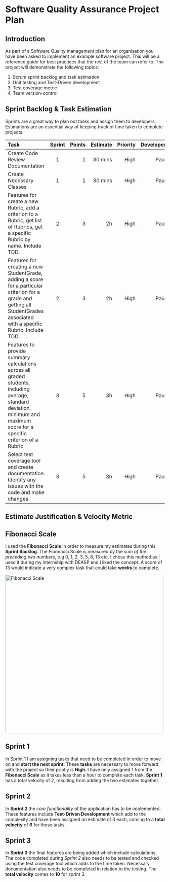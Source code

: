 # Software Quality Assurance Project Plan #
## Introduction ## 

As part of a Software Quality management plan for an organisation you have been asked to implement an example software project. This will be a reference guide for best practices that the rest of the team can refer to. The project will demonstrate the following topics:

1. Scrum sprint backlog and task estimation
2. Unit testing and Test-Driven development
3. Test coverage metric
4. Team version-control 


## Sprint Backlog & Task Estimation ##
Sprints are a great way to plan out tasks and assign them to developers. Estimations are an essential way of keeping track of time taken to complete projects.


| Task        | Sprint      | Points        | Estimate    | Priority  |  Developer  |  Status  |
| :---        |    :----:   |          ---: |         ---:|       ---:|      ---:|      ---:|
| Create Code Review Documentation  | 1      | 1         | 30 mins |High |Paul| Uncompleted|
| Create Necessary Classes   |  1        | 1     | 30 mins  |High | Paul| Uncompleted|
| Features for create a new Rubric, add a criterion to a Rubric, get list of Rubrics, get a specific Rubric by name. Include TDD.  |  2        |   3   | 2h  |High | Paul| Uncompleted|
| Features for creating a new StudentGrade, adding a score for a particular criterion for a grade and getting all StudentGrades associated with a specific Rubric. Include TDD.  |  2        | 3    | 2h |High | Paul| Uncompleted|
| Features to provide summary calculations across all graded students, including average, standard deviation, minimum and maximum score for a specific criterion of a Rubric   |  3        | 5     | 3h  |High | Paul| Uncompleted|
| Select test coverage tool and create documentation. Identify any issues with the code and make changes.  |  3        | 5     | 3h |High | Paul| Uncompleted|

## Estimate Justification & Velocity Metric ##
## Fibonacci Scale ##
I used the **Fibonacci Scale** in order to measure my estimates during this **Sprint Backlog**. The Fibonacci Scale is measured by the *sum of the preceding two numbers*, e.g 0, 1, 2, 3, 5, 8, 13 etc. I chose this method as I used it during my internship with DEASP and I liked the concept. A score of 13 would indicate a very complex task that could take **weeks** to complete.

<p align="left">
  <img src="https://i.gyazo.com/806f475ae850102b494c1950deae6e0f.png"
        alt="Fibonacci Scale" width="500"/>
</p>


## Sprint 1 ##
In Sprint 1 I am assigning tasks that need to be completed in order to move on and **start the next sprint**. These **tasks** are necessary to move forward with the project so their priotiy is **High**. I have only assigned 1 from the **Fibonacci Scale** as it takes less than a hour to complete each task. **Sprint 1** has a total velocity of 2, resulting from adding the two estimates together.

## Sprint 2 ##
In **Sprint 2** the *core functionality* of the application has to be implemented. These features include **Test-Driven Development** which add to the complexity and have been assigned an estimate of 3 each, coming to a **total velocity** of **6** for these tasks.

## Sprint 3 ##
In **Sprint 3** the final features are being added which include calculations. The code completed during *Sprint 2* also needs to be tested and checked using the test coverage tool which adds to the time taken. Necessary documentation also needs to be completed in relation to the testing. The **total velocity** comes to **10** for sprint 3.